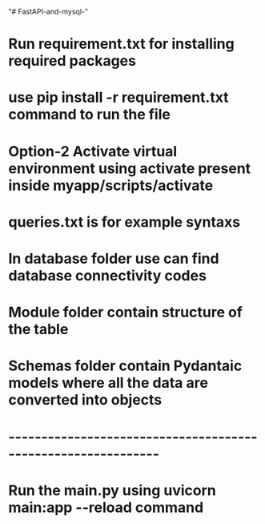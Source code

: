 "# FastAPI-and-mysql-" 
# Run requirement.txt for installing required packages

# use pip install -r requirement.txt command to run the file

# Option-2 Activate virtual environment using activate present inside myapp/scripts/activate

# queries.txt is for example syntaxs

# In database folder use can find database connectivity codes

# Module folder contain structure of the table

# Schemas folder contain Pydantaic models where all the data are converted into objects

# ------------------------------------------------------------- #

# Run the main.py using uvicorn main:app --reload command
